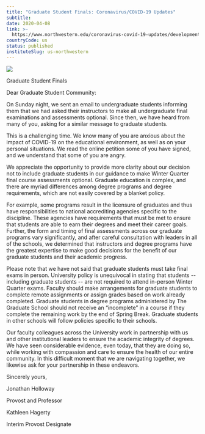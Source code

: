 ```yaml
---
title: "Graduate Student Finals: Coronavirus/COVID-19 Updates"
subtitle: 
date: 2020-04-08
link: >-
  https://www.northwestern.edu/coronavirus-covid-19-updates/developments/updates/graduate-student-finals.html
countryCode: us
status: published
instituteSlug: us-northwestern
---
```

![](https://common.northwestern.edu/v8/images/northwestern-thumbnail.jpg)

Graduate Student Finals

Dear Graduate Student Community:

On Sunday night, we sent an email to undergraduate students informing them that we had asked their instructors to make all undergraduate final examinations and assessments optional. Since then, we have heard from many of you, asking for a similar message to graduate students.

This is a challenging time. We know many of you are anxious about the impact of COVID-19 on the educational environment, as well as on your personal situations. We read the online petition some of you have signed, and we understand that some of you are angry.

We appreciate the opportunity to provide more clarity about our decision not to include graduate students in our guidance to make Winter Quarter final course assessments optional. Graduate education is complex, and there are myriad differences among degree programs and degree requirements, which are not easily covered by a blanket policy.

For example, some programs result in the licensure of graduates and thus have responsibilities to national accrediting agencies specific to the discipline. These agencies have requirements that must be met to ensure that students are able to earn their degrees and meet their career goals. Further, the form and timing of final assessments across our graduate programs vary significantly, and after careful consultation with leaders in all of the schools, we determined that instructors and degree programs have the greatest expertise to make good decisions for the benefit of our graduate students and their academic progress.

Please note that we have not said that graduate students must take final exams in person. University policy is unequivocal in stating that students -- including graduate students -- are not required to attend in-person Winter Quarter exams. Faculty should make arrangements for graduate students to complete remote assignments or assign grades based on work already completed. Graduate students in degree programs administered by The Graduate School should not receive an “incomplete” in a course if they complete the remaining work by the end of Spring Break. Graduate students in other schools will follow policies specific to their schools.

Our faculty colleagues across the University work in partnership with us and other institutional leaders to ensure the academic integrity of degrees. We have seen considerable evidence, even today, that they are doing so, while working with compassion and care to ensure the health of our entire community. In this difficult moment that we are navigating together, we likewise ask for your partnership in these endeavors.

Sincerely yours,

Jonathan Holloway

Provost and Professor

Kathleen Hagerty

Interim Provost Designate